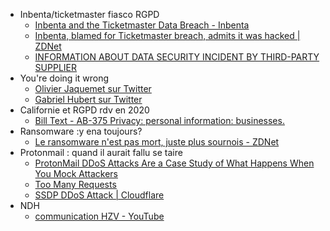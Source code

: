 *  Inbenta/ticketmaster fiasco RGPD
	* [Inbenta and the Ticketmaster Data Breach - Inbenta](https://www.inbenta.com/en/inbenta-and-the-ticketmaster-data-breach/)
	* [Inbenta, blamed for Ticketmaster breach, admits it was hacked | ZDNet](https://www.zdnet.com/article/inbenta-blamed-for-ticketmaster-breach-says-other-sites-not-affected/)
	* [INFORMATION ABOUT DATA SECURITY INCIDENT BY THIRD-PARTY SUPPLIER](https://security.ticketmaster.co.uk/)
*  You're doing it wrong
	* [Olivier Jaquemet sur Twitter](https://twitter.com/OlivierJaquemet/status/964141260687724545)
	* [Gabriel Hubert sur Twitter](https://twitter.com/gabhubert/status/808073022946951169)
*  Californie et RGPD rdv en 2020
	* [Bill Text  - AB-375 Privacy: personal information: businesses.](http://leginfo.legislature.ca.gov/faces/billTextClient.xhtml?bill_id=201720180AB375)
*  Ransomware :y ena  toujours?
	* [Le ransomware n'est pas mort, juste plus sournois - ZDNet](https://www.zdnet.fr/actualites/le-ransomware-n-est-pas-mort-juste-plus-sournois-39870642.htm?utm_term=Autofeed&utm_campaign=Echobox&utm_medium=Social&utm_source=Twitter#Echobox=1530632588)
*  Protonmail : quand il aurait fallu se taire
	* [ProtonMail DDoS Attacks Are a Case Study of What Happens When You Mock Attackers](https://www.bleepingcomputer.com/news/security/protonmail-ddos-attacks-are-a-case-study-of-what-happens-when-you-mock-attackers/)
	* [Too Many Requests](https://www.reddit.com/r/ProtonMail/comments/8uu9t7/update_regarding_the_ddos_situation/)
	* [SSDP DDoS Attack | Cloudflare](https://www.cloudflare.com/learning/ddos/ssdp-ddos-attack/)
* NDH
	* [communication HZV - YouTube](https://www.youtube.com/channel/UCSxk_CUfES4ly5Sspc0Vorw)
